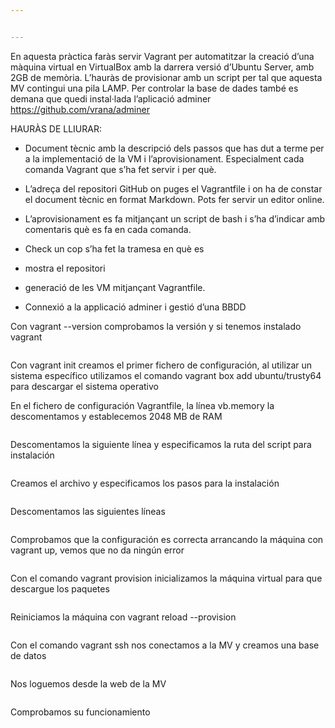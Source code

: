 ```yaml
---


---
```


<p>En aquesta pràctica faràs servir Vagrant per automatitzar la creació d’una màquina virtual en VirtualBox amb la darrera versió d’Ubuntu Server, amb 2GB de memòria. L’hauràs de provisionar amb un script per tal que aquesta MV contingui una pila LAMP. Per controlar la base de dades també es demana que quedi instal·lada l’aplicació adminer  <a href="https://github.com/vrana/adminer">https://github.com/vrana/adminer</a></p>
<p>HAURÀS DE LLIURAR:</p>
<ul>
<li>
<p>Document tècnic amb la descripció dels passos que has dut a terme per a la implementació de la VM i l’aprovisionament. Especialment cada comanda Vagrant que s’ha fet servir i per què.</p>
</li>
<li>
<p>L’adreça del repositori GitHub on puges el Vagrantfile i on ha de constar el document tècnic en format Markdown. Pots fer servir un editor online.</p>
</li>
<li>
<p>L’aprovisionament es fa mitjançant un script de bash i s’ha d’indicar amb comentaris què es fa en cada comanda.</p>
</li>
<li>
<p>Check un cop s’ha fet la tramesa en què es</p>
</li>
<li>
<p>mostra el repositori</p>
</li>
<li>
<p>generació de les VM mitjançant Vagrantfile.</p>
</li>
<li>
<p>Connexió a la applicació adminer i gestió d’una BBDD</p>
</li>
</ul>
<p>Con vagrant --version comprobamos la versión y si tenemos instalado vagrant</p>
<p><img src="https://lh5.googleusercontent.com/aHXN3iYXEqhgBCtwKSYqKDoyJUpRAoAoNamoz4_vl7J2SGvPKm0ovUjkJ0V0JYBIn6EDhESM9F9hfcspxnkeLAyRKFrXrLaqct8T_dr-r5m6469c-r6LOOSxDY-7L4r3VdsXNR8M" alt=""></p>
<p>Con vagrant init creamos el primer fichero de configuración, al utilizar un sistema específico utilizamos el comando vagrant box add ubuntu/trusty64 para descargar el sistema operativo<img src="https://lh4.googleusercontent.com/8ezjBvlx51Oeqnq4NN6jDQ6w5vzvGFRdbsWSbVwMQ2nh4ipQ150qWty4B8DLgaOEJ1snmqffnkx5dkWyjeU5S92Lwxg-mw6i0MjiZ-JXSHla7mwtwLTObE9CCD5idk0dE0ScVayI" alt=""></p>
<p>En el fichero de configuración Vagrantfile, la línea vb.memory la descomentamos y establecemos 2048 MB de RAM</p>
<p><img src="https://lh3.googleusercontent.com/ek-u56OFz301zOFBVT-6APSVojtTkmWCHtBkAeH8fGpQeoujVCuxS-QWjl8uGlLEQ6QVdxKSCQzDrEDcZiiyWJvwaO1HrbPcxQPm43KJlQtIVZHUsR3laVCxEOE7pDXrlSXfRqfz" alt=""></p>
<p>Descomentamos la siguiente línea y especificamos la ruta del script para instalación</p>
<p><img src="https://lh6.googleusercontent.com/foFeKfVJ9-oiIPZlWrwm2k0JX_bbUdNb5WvhRlQTLY-dTD2puxhY-A4dvzg1Iv5OKTvjaqTKNHVdPiqDclZlxNP8jSO0-OZqIfdVZq0sXIk0v3nLyKkt8elSaBo2EwmOJS2cgN06" alt=""></p>
<p>Creamos el archivo y especificamos los pasos para la instalación</p>
<p><img src="https://lh6.googleusercontent.com/ovnspkTQdsQlDY5as52uTtPk-sbDTAm4FN_COJqu1SqaB2uZHkXjRcVkAeIyyjqeQsYeJP73rjmXDBN4K0g72DU0p_KCWdidBolDB4eUKdxs8ob9WEnbwc6OVqp1bNyXBm8UMll7" alt=""></p>
<p>Descomentamos las siguientes líneas</p>
<p><img src="https://lh5.googleusercontent.com/FgQGeH3mwDXFXHT_lEYlwNpwlcv-MaiJ0oq_tOnRVJDwcWoQdvX0u0Fe5XTyW7sw7Rh4c5gWOtWW5G_B3HHpIDXDtd4T6atDAMQQTNCdF17gSOQoL8xn5uewi1ZaHUlQegBBrQmc" alt=""></p>
<p>Comprobamos que la configuración es correcta arrancando la máquina con vagrant up, vemos que no da ningún error</p>
<p><img src="https://lh3.googleusercontent.com/53QEd6sBoO4FyLZi0lVYaPZQ_t-vXoFnyet08ACKU7HuQvtvg7FOi1Vqj64UdFDddU5SdujKho25Mi1asIRCl6jk7BiF1KkV__8UD-ZXrBydyuGjzOaXCAOJrHxxZPBDv6YxtFwB" alt=""></p>
<p>Con el comando vagrant provision inicializamos la máquina virtual para que descargue los paquetes</p>
<p><img src="https://lh5.googleusercontent.com/6zmmiyC1xnBdV3V1077GvM_HC3L2VS_VPoBOXyv71rN3iVBg3_Sg2CVX_J15IuOhGVZ9An3KiG72f8uOyv9vuEY5oqziqqnk-vDNrENrDudAQX0OxjAmRimCQjfuECHWzm2Gcvx8" alt=""></p>
<p>Reiniciamos la máquina con vagrant reload --provision</p>
<p><img src="https://lh5.googleusercontent.com/SsauxtI20X5oc5HmNkYLb0qWi8Bml7qCvdozVlDniFIv1GqdQYgP3_Y7NiTMxjrJyjMa0fdZ0FcK6uuLKE6xTQF79V-xGhH_1o6t5GF6d4OVT6CSICYatHtkPPkmuKmv6zVT38xP" alt=""></p>
<p>Con el comando vagrant ssh nos conectamos a la MV y creamos una base de datos</p>
<p><img src="https://lh6.googleusercontent.com/lAXyDF8w0MtblbiT_XmawV-LAiT1xiQMQqhSQa__yUUJBomzWnl-W6YDaX6pePWaXoW2h97htOGjwmQ9F6um-ZTMOdBdel816qCvxdqUdup3gkpxJkdwWBL-J1apyrk1ICJ0zXqh" alt=""></p>
<p>Nos loguemos desde la web de la MV</p>
<p><img src="https://lh4.googleusercontent.com/gU_pYGP28q22i75QAEkeXyp_sRKR_S3DZmlQJPhRte7GLxAl7nhyjp9LJKlB4d1C3Qq3JfiWgIgRjksMCc1bnyEXWDDVmpiXzzosHZcrQc7FBFq_M_oRX0YI-F1uPeUObe3759pu" alt=""></p>
<p>Comprobamos su funcionamiento</p>
<p><img src="https://lh5.googleusercontent.com/o41ChES9GsNvEneR1Cydxh0dq_r31XDxZPPvNb9RP-xgODBF96tvvQVhPiUg26y9rJMy6kMYPymOUWeWVKThkpWEblGqC0dVO-g4a4IU2rX2juv32dq846TatFzq15QTbapZIFdo" alt=""></p>

